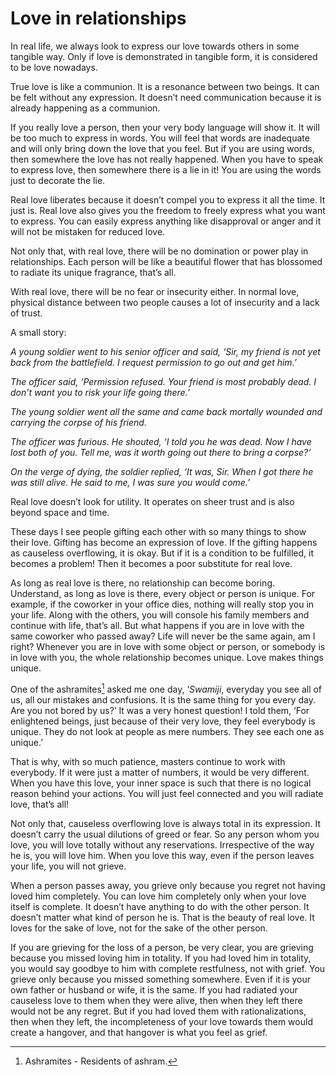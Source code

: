 # Love in relationships

In real life, we always look to express our love towards others in some tangible
way. Only if love is demonstrated in tangible form, it is considered to be love
nowadays.

True love is like a communion. It is a resonance between two beings. It can be
felt without any expression. It doesn’t need communication because it is already
happening as a communion.

If you really love a person, then your very body language will show it. It will
be too much to express in words. You will feel that words are inadequate and
will only bring down the love that you feel. But if you are using words, then
somewhere the love has not really happened. When you have to speak to express
love, then somewhere there is a lie in it! You are using the words just to
decorate the lie.

Real love liberates because it doesn’t compel you to express it all the time. It
just is. Real love also gives you the freedom to freely express what you want to
express. You can easily express anything like disapproval or anger and it will
not be mistaken for reduced love.

Not only that, with real love, there will be no domination or power play in
relationships. Each person will be like a beautiful flower that has blossomed to
radiate its unique fragrance, that’s all.

With real love, there will be no fear or insecurity either. In normal love,
physical distance between two people causes a lot of insecurity and a lack of
trust.

A small story:

_A young soldier went to his senior officer and said, ‘Sir, my friend is not yet
back from the battlefield. I request permission to go out and get him.’_

_The officer said, ‘Permission refused. Your friend is most probably dead. I
don’t want you to risk your life going there.’_

_The young soldier went all the same and came back mortally wounded and carrying
the corpse of his friend._

_The officer was furious. He shouted, ‘I told you he was dead. Now I have lost
both of you. Tell me, was it worth going out there to bring a corpse?’_

_On the verge of dying, the soldier replied, ‘It was, Sir. When I got there he
was still alive. He said to me, I was sure you would come.’_

Real love doesn’t look for utility. It operates on sheer trust and is also
beyond space and time.

These days I see people gifting each other with so many things to show their
love. Gifting has become an expression of love. If the gifting happens as
causeless overflowing, it is okay. But if it is a condition to be fulfilled, it
becomes a problem! Then it becomes a poor substitute for real love.

As long as real love is there, no relationship can become boring. Understand, as
long as love is there, every object or person is unique. For example, if the
coworker in your office dies, nothing will really stop you in your life. Along
with the others, you will console his family members and continue with life,
that’s all. But what happens if you are in love with the same coworker who
passed away? Life will never be the same again, am I right? Whenever you are in
love with some object or person, or somebody is in love with you, the whole
relationship becomes unique. Love makes things unique.

One of the ashramites[^1] asked me one day, ‘_Swamiji_, everyday you see all of
us, all our mistakes and confusions. It is the same thing for you every day. Are
you not bored by us?’ It was a very honest question! I told them, ‘For
enlightened beings, just because of their very love, they feel everybody is
unique. They do not look at people as mere numbers. They see each one as
unique.’

That is why, with so much patience, masters continue to work with everybody. If
it were just a matter of numbers, it would be very different. When you have this
love, your inner space is such that there is no logical reason behind your
actions. You will just feel connected and you will radiate love, that’s all!

Not only that, causeless overflowing love is always total in its expression. It
doesn’t carry the usual dilutions of greed or fear. So any person whom you love,
you will love totally without any reservations. Irrespective of the way he is,
you will love him. When you love this way, even if the person leaves your life,
you will not grieve.

When a person passes away, you grieve only because you regret not having loved
him completely. You can love him completely only when your love itself is
complete. It doesn’t have anything to do with the other person. It doesn’t
matter what kind of person he is. That is the beauty of real love. It loves for
the sake of love, not for the sake of the other person.

If you are grieving for the loss of a person, be very clear, you are grieving
because you missed loving him in totality. If you had loved him in totality, you
would say goodbye to him with complete restfulness, not with grief. You grieve
only because you missed something somewhere. Even if it is your own father or
husband or wife, it is the same. If you had radiated your causeless love to them
when they were alive, then when they left there would not be any regret. But if
you had loved them with rationalizations, then when they left, the
incompleteness of your love towards them would create a hangover, and that
hangover is what you feel as grief.

[^1]: Ashramites - Residents of ashram.
